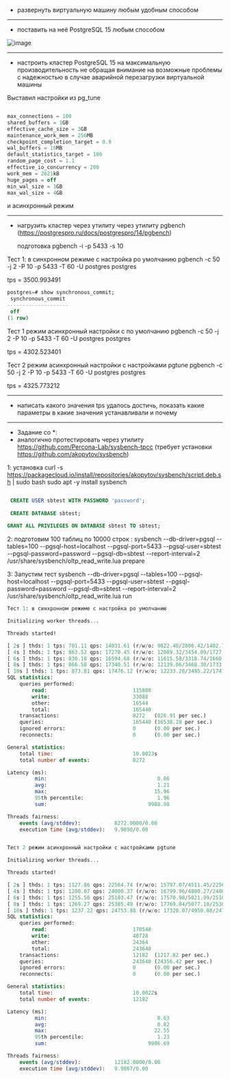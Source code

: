* развернуть виртуальную машину любым удобным способом



  
------------------------------------------------------
* поставить на неё PostgreSQL 15 любым способом

![image](https://github.com/VyacheslavIT/postgre/assets/136000255/9f038f6b-264b-419a-9ab2-257ec9b0d119)

-----------------------------------------------------
* настроить кластер PostgreSQL 15 на максимальную производительность не обращая внимание на возможные проблемы с надежностью в случае аварийной перезагрузки виртуальной машины

Выставил настройки из pg_tune

```sql

max_connections = 100
shared_buffers = 1GB
effective_cache_size = 3GB
maintenance_work_mem = 256MB
checkpoint_completion_target = 0.9
wal_buffers = 16MB
default_statistics_target = 100
random_page_cost = 1.1
effective_io_concurrency = 200
work_mem = 2621kB
huge_pages = off
min_wal_size = 1GB
max_wal_size = 4GB

```

и асинхронный режим

----------------------------------------------------
* нагрузить кластер через утилиту через утилиту pgbench (https://postgrespro.ru/docs/postgrespro/14/pgbench)

  подготовка pgbench -i -p 5433 -s 10
  

Тест 1: в синхронном режиме с настройка ро умолчанию pgbench -c 50 -j 2 -P 10 -p 5433 -T 60 -U postgres postgres

tps = 3500.993491

```sql
postgres=# show synchronous_commit;
 synchronous_commit 
--------------------
 off
(1 row)

```
Тест 1 режим асинхронный настройки с по умолчанию  pgbench -c 50 -j 2 -P 10 -p 5433 -T 60 -U postgres postgres

tps = 4302.523401

Тест 2 режим асинхронный настройки с настройками pgtune  pgbench -c 50 -j 2 -P 10 -p 5433 -T 60 -U postgres postgres

tps = 4325.773212 


-----------------------------------------------------
* написать какого значения tps удалось достичь, показать какие параметры в какие значения устанавливали и почему


----------------------------------------------------
* Задание со *:
* аналогично протестировать через утилиту https://github.com/Percona-Lab/sysbench-tpcc (требует установки
https://github.com/akopytov/sysbench)




1:  установка curl -s https://packagecloud.io/install/repositories/akopytov/sysbench/script.deb.sh | sudo bash
sudo apt -y install sysbench
```sql

 CREATE USER sbtest WITH PASSWORD 'password';
 
 CREATE DATABASE sbtest;
 
GRANT ALL PRIVILEGES ON DATABASE sbtest TO sbtest;
```

2: подготовим 100 таблиц по 10000 строк : sysbench --db-driver=pgsql  --tables=100   --pgsql-host=localhost --pgsql-port=5433 --pgsql-user=sbtest --pgsql-password=password --pgsql-db=sbtest --report-interval=2 /usr/share/sysbench/oltp_read_write.lua prepare


3: Запустим тест sysbench --db-driver=pgsql  --tables=100   --pgsql-host=localhost --pgsql-port=5433 --pgsql-user=sbtest --pgsql-password=password --pgsql-db=sbtest --report-interval=2 /usr/share/sysbench/oltp_read_write.lua run


```sql
Тест 1: в синхронном режиме с настройка ро умолчанию

Initializing worker threads...

Threads started!

[ 2s ] thds: 1 tps: 701.11 qps: 14031.61 (r/w/o: 9822.48/2806.42/1402.71) lat (ms,95%): 2.48 err/s: 0.00 reconn/s: 0.00
[ 4s ] thds: 1 tps: 863.52 qps: 17270.45 (r/w/o: 12089.32/3454.09/1727.05) lat (ms,95%): 1.73 err/s: 0.00 reconn/s: 0.00
[ 6s ] thds: 1 tps: 830.18 qps: 16594.68 (r/w/o: 11615.58/3318.74/1660.37) lat (ms,95%): 1.89 err/s: 0.00 reconn/s: 0.00
[ 8s ] thds: 1 tps: 866.58 qps: 17340.51 (r/w/o: 12139.06/3468.30/1733.15) lat (ms,95%): 1.86 err/s: 0.00 reconn/s: 0.00
[ 10s ] thds: 1 tps: 873.81 qps: 17476.12 (r/w/o: 12233.28/3495.22/1747.61) lat (ms,95%): 1.89 err/s: 0.00 reconn/s: 0.00
SQL statistics:
    queries performed:
        read:                            115808
        write:                           33088
        other:                           16544
        total:                           165440
    transactions:                        8272   (826.91 per sec.)
    queries:                             165440 (16538.28 per sec.)
    ignored errors:                      0      (0.00 per sec.)
    reconnects:                          0      (0.00 per sec.)

General statistics:
    total time:                          10.0023s
    total number of events:              8272

Latency (ms):
         min:                                    0.86
         avg:                                    1.21
         max:                                   15.96
         95th percentile:                        1.96
         sum:                                 9988.98

Threads fairness:
    events (avg/stddev):           8272.0000/0.00
    execution time (avg/stddev):   9.9890/0.00



```

```sql
Тест 2 режим асинхронный настройки с настройками pgtune

Initializing worker threads...

Threads started!

[ 2s ] thds: 1 tps: 1127.86 qps: 22564.74 (r/w/o: 15797.07/4511.45/2256.22) lat (ms,95%): 1.30 err/s: 0.00 reconn/s: 0.00
[ 4s ] thds: 1 tps: 1200.07 qps: 24000.37 (r/w/o: 16799.96/4800.27/2400.14) lat (ms,95%): 1.27 err/s: 0.00 reconn/s: 0.00
[ 6s ] thds: 1 tps: 1255.50 qps: 25103.47 (r/w/o: 17570.98/5021.99/2510.50) lat (ms,95%): 1.21 err/s: 0.00 reconn/s: 0.00
[ 8s ] thds: 1 tps: 1269.27 qps: 25385.49 (r/w/o: 17769.84/5077.10/2538.55) lat (ms,95%): 1.06 err/s: 0.00 reconn/s: 0.00
[ 10s ] thds: 1 tps: 1237.22 qps: 24753.88 (r/w/o: 17328.07/4950.88/2474.94) lat (ms,95%): 1.32 err/s: 0.00 reconn/s: 0.00
SQL statistics:
    queries performed:
        read:                            170548
        write:                           48728
        other:                           24364
        total:                           243640
    transactions:                        12182  (1217.82 per sec.)
    queries:                             243640 (24356.42 per sec.)
    ignored errors:                      0      (0.00 per sec.)
    reconnects:                          0      (0.00 per sec.)

General statistics:
    total time:                          10.0022s
    total number of events:              12182

Latency (ms):
         min:                                    0.63
         avg:                                    0.82
         max:                                   22.55
         95th percentile:                        1.23
         sum:                                 9986.69

Threads fairness:
    events (avg/stddev):           12182.0000/0.00
    execution time (avg/stddev):   9.9867/0.00


```
